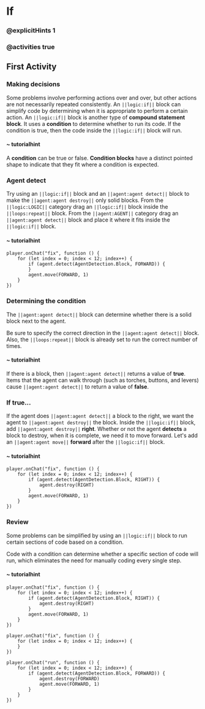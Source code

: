 # If

### @explicitHints 1

### @activities true

## First Activity

### Making decisions

Some problems involve performing actions over and over, but other actions are not necessarily repeated consistently.  An ``||logic:if||`` block can simplify code by determining when it is appropriate to perform a certain action.
An ``||logic:if||`` block is another type of **compound statement block**.  It uses a **condition** to determine whether to run its code.  If the condition is true, then the code inside the ``||logic:if||`` block will run.

#### ~ tutorialhint

A **condition** can be true or false.  **Condition blocks** have a distinct pointed shape to indicate that they fit where a condition is expected.

### Agent detect

Try using an ``||logic:if||`` block and an ``||agent:agent detect||`` block to make the ``||agent:agent destroy||`` only solid blocks.
From the ``||logic:LOGIC||`` category drag an ``||logic:if||`` block inside the ``||loops:repeat||`` block.
From the ``||agent:AGENT||`` category drag an ``||agent:agent detect||`` block and place it where it fits inside the ``||logic:if||`` block.

#### ~ tutorialhint

```blocks
player.onChat("fix", function () {
    for (let index = 0; index < 12; index++) {
        if (agent.detect(AgentDetection.Block, FORWARD)) {
        }
        agent.move(FORWARD, 1)
    }
})
```
### Determining the condition

The ``||agent:agent detect||`` block can determine whether there is a solid block next to the agent.

Be sure to specify the correct direction in the ``||agent:agent detect||`` block. Also, the ``||loops:repeat||`` block is already set to run the correct number of times.

#### ~ tutorialhint

If there is a block, then ``||agent:agent detect||`` returns a value of **true**.  Items that the agent can walk through (such as torches, buttons, and levers) cause ``||agent:agent detect||`` to return a value of **false**.

### If true...

If the agent does ``||agent:agent detect||``  a block to the right, we want the agent to ``||agent:agent destroy||``  the block. Inside the ``||logic:if||`` block, add ``||agent:agent destroy||`` **right**.
Whether or not the agent **detects** a block to destroy, when it is complete, we need it to move forward. Let's add an ``||agent:agent move||`` **forward** after the ``||logic:if||`` block.

#### ~ tutorialhint

```blocks
player.onChat("fix", function () {
    for (let index = 0; index < 12; index++) {
        if (agent.detect(AgentDetection.Block, RIGHT)) {
            agent.destroy(RIGHT)
        }
        agent.move(FORWARD, 1)
    }
})
```

### Review

Some problems can be simplified by using an ``||logic:if||`` block to run certain sections of code based on a condition.

Code with a condition can determine whether a specific section of code will run, which eliminates the need for manually coding every single step.

#### ~ tutorialhint

```blocks
player.onChat("fix", function () {
    for (let index = 0; index < 12; index++) {
        if (agent.detect(AgentDetection.Block, RIGHT)) {
            agent.destroy(RIGHT)
        }
        agent.move(FORWARD, 1)
    }
})
```

```template
player.onChat("fix", function () {
    for (let index = 0; index < 12; index++) {
    }
})
```

```ghost
player.onChat("run", function () {
    for (let index = 0; index < 12; index++) {
        if (agent.detect(AgentDetection.Block, FORWARD)) {
            agent.destroy(FORWARD)
            agent.move(FORWARD, 1)
        }
    }
})
```
